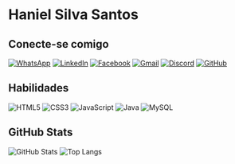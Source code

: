 # Haniel Silva Santos

## Conecte-se comigo

[![WhatsApp](https://img.shields.io/badge/WhatsApp-25D366?style=for-the-badge&logo=whatsapp&logoColor=white)](https://wa.me/55+77+99910-5880)
[![LinkedIn](https://img.shields.io/badge/LinkedIn-000?style=for-the-badge&logo=LinkedIn&logoColor=white)](https://www.linkedin.com/in/haniel-silva-santos/)
[![Facebook](https://img.shields.io/badge/Facebook-1877F2?style=for-the-badge&logo=facebook&logoColor=white)](https://www.facebook.com/61572110612541/)
[![Gmail](https://img.shields.io/badge/Gmail-333333?style=for-the-badge&logo=gmail&logoColor=red)](mailto:hanielsilvasantos3@gmail.com)
[![Discord](https://img.shields.io/badge/Discord-7289DA?style=for-the-badge&logo=discord&logoColor=white)](https://discord.com/channels/@han1_3l/)
[![GitHub](https://img.shields.io/badge/GitHub-100000?style=for-the-badge&logo=github&logoColor=white)](https://github.com/haniel-santos)

## Habilidades
![HTML5](https://img.shields.io/badge/HTML5-E34F26?style=for-the-badge&logo=html5&logoColor=white)
![CSS3](https://img.shields.io/badge/CSS3-1572B6?style=for-the-badge&logo=css3&logoColor=white)
![JavaScript](https://img.shields.io/badge/JavaScript-F7DF1E?style=for-the-badge&logo=javascript&logoColor=black)
![Java](https://img.shields.io/badge/java-%23ED8B00.svg?style=for-the-badge&logo=openjdk&logoColor=white)
![MySQL](https://img.shields.io/badge/MySQL-00000F?style=for-the-badge&logo=mysql&logoColor=white)

## GitHub Stats
![GitHub Stats](https://github-readme-stats.vercel.app/api?username=haniel-santos&theme=transparent&bg_color=000&border_color=30A3DC&show_icons=true&icon_color=30A3DC&title_color=E94D5F&text_color=fff&hide_title=true&hide=stars)
![Top Langs](https://github-readme-stats-git-masterrstaa-rickstaa.vercel.app/api/top-langs/?username=haniel-santos&bg_color=000&border_color=30A3DC&title_color=E94D5F&text_color=FFF)


